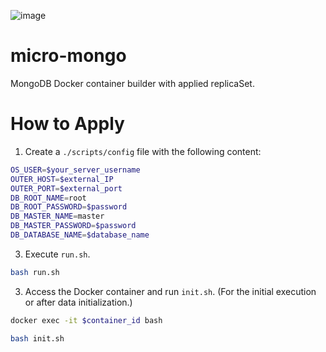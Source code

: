 ![image](https://github.com/kimhyunsoon/micro-mongo/assets/60641694/b85f6c6e-1024-4e8f-bd9d-90abfc84c0f1)

# micro-mongo
MongoDB Docker container builder with applied replicaSet.

# How to Apply
1. Create a `./scripts/config` file with the following content:

```bash
OS_USER=$your_server_username
OUTER_HOST=$external_IP
OUTER_PORT=$external_port
DB_ROOT_NAME=root
DB_ROOT_PASSWORD=$password
DB_MASTER_NAME=master
DB_MASTER_PASSWORD=$password
DB_DATABASE_NAME=$database_name
```

3. Execute `run.sh`.

```bash
bash run.sh
```

3. Access the Docker container and run `init.sh`. (For the initial execution or after data initialization.)
```bash
docker exec -it $container_id bash
```
```bash
bash init.sh
```
